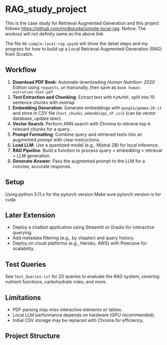 # RAG_study_project


This is the case study for Retrieval Augmented Generation and this project follows https://github.com/mrdbourke/simple-local-rag.
Notice: The workout will not definity same as the above link


The file `00-simple-local-rag.ipynb` will show the detail steps and my progress for how to build up a Local Retrieval Augmented Generation (RAG) from Scratch.


## Workflow

1. **Download PDF Book**: Automate downloading *Human Nutrition: 2020 Edition* using `requests`. or manunally, then save as `book human-nutrution-text.pdf`
2. **Text Extraction and Chunking**: Extract text with `PyMuPDF`, split into 10 sentence chunks with overlap
3. **Embedding Generation**: Generate embeddings with `google/gemma-2b-it` and store in CSV file (`text_chunks_embeddings_df.csv`) (can be vector database, update later).
4. **Vector Search**: Perform ANN search with Chroma to retrieve top-k relevant chunks for a query.
5. **Prompt Formatting**: Combine query and retrieved texts into an augmented prompt with clear instructions.
6. **Load LLM**: Use a quantized model (e.g., Mistral 2B) for local inference.
7. **RAG Pipeline**: Build a function to process query > embedding > retrieval > LLM generation.
8. **Generate Answer**: Pass the augmented prompt to the LLM for a concise, accurate response.

## Setup

Using python 3.11.x for the pytorch version
Make sure pytorch version is for cuda

## Later Extension
- Deploy a chatbot application using Streamlit or Gradio for interactive querying.
- Add metadata filtering (e.g., by chapter) and query history.
- Deploy on cloud platforms (e.g., Heroku, AWS) with Pinecone for scalability.

## Test Queries
See `Test_Queries.txt` for 20 queries to evaluate the RAG system, covering nutrient functions, carbohydrate roles, and more.

## Limitations
- PDF parsing may miss interactive elements or tables.
- Local LLM performance depends on hardware (GPU recommended).
- Initial CSV storage may be replaced with Chroma for efficiency.

## Project Structure